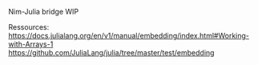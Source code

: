 Nim-Julia bridge WIP

Ressources:
https://docs.julialang.org/en/v1/manual/embedding/index.html#Working-with-Arrays-1
https://github.com/JuliaLang/julia/tree/master/test/embedding
